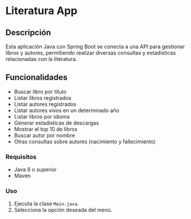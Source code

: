 # Literatura App

## Descripción
Esta aplicación Java con Spring Boot se conecta a una API para gestionar libros y autores, permitiendo realizar diversas consultas y estadísticas relacionadas con la literatura.

## Funcionalidades

- Buscar libro por título
- Listar libros registrados
- Listar autores registrados
- Listar autores vivos en un determinado año
- Listar libros por idioma
- Generar estadísticas de descargas
- Mostrar el top 10 de libros
- Buscar autor por nombre
- Otras consultas sobre autores (nacimiento y fallecimiento)

### Requisitos
- Java 8 o superior
- Maven

### Uso
1. Ejecuta la clase `Main.java`.
2. Selecciona la opción deseada del menú.



